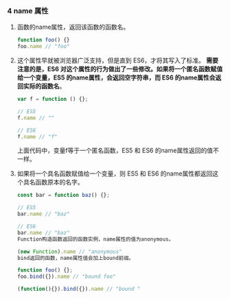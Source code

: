 ### 4 name 属性
1.  函数的name属性，返回该函数的函数名。
    ```js
    function foo() {}
    foo.name // "foo"
    ```
2.  这个属性早就被浏览器广泛支持，但是直到 ES6，才将其写入了标准。
    **需要注意的是，ES6 对这个属性的行为做出了一些修改。如果将一个匿名函数赋值给一个变量，ES5 的name属性，会返回空字符串，而 ES6 的name属性会返回实际的函数名**。
    ```js
    var f = function () {};

    // ES5
    f.name // ""

    // ES6
    f.name // "f"
    ```
    上面代码中，变量f等于一个匿名函数，ES5 和 ES6 的name属性返回的值不一样。

3.  如果将一个具名函数赋值给一个变量，则 ES5 和 ES6 的name属性都返回这个具名函数原本的名字。
    ```js
    const bar = function baz() {};

    // ES5
    bar.name // "baz"

    // ES6
    bar.name // "baz"
    Function构造函数返回的函数实例，name属性的值为anonymous。

    (new Function).name // "anonymous"
    bind返回的函数，name属性值会加上bound前缀。

    function foo() {};
    foo.bind({}).name // "bound foo"

    (function(){}).bind({}).name // "bound " 
    ```